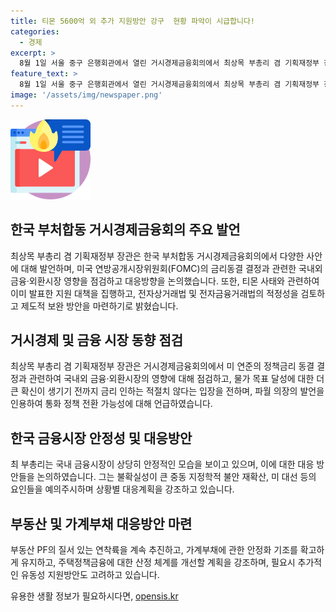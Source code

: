 ```yaml
---
title: 티몬 5600억 외 추가 지원방안 강구  현황 파악이 시급합니다!
categories:
  - 경제
excerpt: >
  8월 1일 서울 중구 은행회관에서 열린 거시경제금융회의에서 최상목 부총리 겸 기획재정부 장관은 미 연준의 통화정책 변화 가능성과 온라인쇼핑 제도적 보완에 대해 언급했다. 그는 티몬 사태 대책 집행과 추가 유동성 지원을 약속하고, 가계부채와 부동산 PF 관리에 주력하겠다고 밝혔다. 미 대선 등의 불확실성과 중동 지정학적 불안 재확산을 예의주시하며 상황별 대응을 강조했다.
feature_text: >
  8월 1일 서울 중구 은행회관에서 열린 거시경제금융회의에서 최상목 부총리 겸 기획재정부 장관은 미 연준의 통화정책 변화 가능성과 온라인쇼핑 제도적 보완에 대해 언급했다. 그는 티몬 사태 대책 집행과 추가 유동성 지원을 약속하고, 가계부채와 부동산 PF 관리에 주력하겠다고 밝혔다. 미 대선 등의 불확실성과 중동 지정학적 불안 재확산을 예의주시하며 상황별 대응을 강조했다.
image: '/assets/img/newspaper.png'
---
```


<p><img src="/assets/img/news.png" alt="rentncar 속보" /></p>

<h2 data-ke-size="size26">한국 부처합동 거시경제금융회의 주요 발언</h2>

<p data-ke-size="size16">최상목 부총리 겸 기획재정부 장관은 한국 부처합동 거시경제금융회의에서 다양한 사안에 대해 발언하며, 미국 연방공개시장위원회(FOMC)의 금리동결 결정과 관련한 국내외 금융·외환시장 영향을 점검하고 대응방향을 논의했습니다. 또한, 티몬 사태와 관련하여 이미 발표한 지원 대책을 집행하고, 전자상거래법 및 전자금융거래법의 적정성을 검토하고 제도적 보완 방안을 마련하기로 밝혔습니다.</p>

<h2 data-ke-size="size26">거시경제 및 금융 시장 동향 점검</h2>

<p data-ke-size="size16">최상목 부총리 겸 기획재정부 장관은 거시경제금융회의에서 미 연준의 정책금리 동결 결정과 관련하여 국내외 금융·외환시장의 영향에 대해 점검하고, 물가 목표 달성에 대한 더 큰 확신이 생기기 전까지 금리 인하는 적절치 않다는 입장을 전하며, 파월 의장의 발언을 인용하여 통화 정책 전환 가능성에 대해 언급하였습니다.</p>

<h2 data-ke-size="size26">한국 금융시장 안정성 및 대응방안</h2>

<p data-ke-size="size16">최 부총리는 국내 금융시장이 상당히 안정적인 모습을 보이고 있으며, 이에 대한 대응 방안들을 논의하였습니다. 그는 불확실성이 큰 중동 지정학적 불안 재확산, 미 대선 등의 요인들을 예의주시하며 상황별 대응계획을 강조하고 있습니다.</p>

<h2 data-ke-size="size26">부동산 및 가계부채 대응방안 마련</h2>

<p data-ke-size="size16">부동산 PF의 질서 있는 연착륙을 계속 추진하고, 가계부채에 관한 안정화 기조를 확고하게 유지하고, 주택정책금융에 대한 산정 체계를 개선할 계획을 강조하며, 필요시 추가적인 유동성 지원방안도 고려하고 있습니다.</p>
유용한 생활 정보가 필요하시다면, <a href="https://opensis.kr" rel="dofollow">opensis.kr</a>


